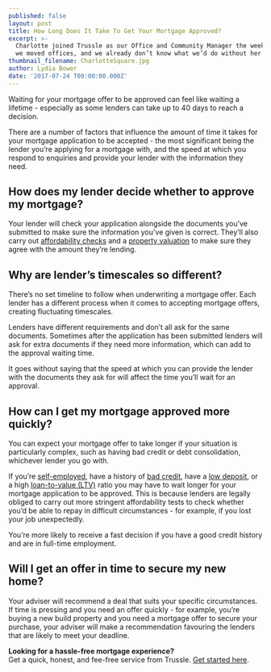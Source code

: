 ```yaml
---
published: false
layout: post
title: How Long Does It Take To Get Your Mortgage Approved?
excerpt: >-
  Charlotte joined Trussle as our Office and Community Manager the week before
  we moved offices, and we already don’t know what we’d do without her!    
thumbnail_filename: CharlotteSquare.jpg
author: Lydia Bower
date: '2017-07-24 T00:00:00.000Z'
---
```

Waiting for your mortgage offer to be approved can feel like waiting a lifetime - especially as some lenders can take up to 40 days to reach a decision.

There are a number of factors that influence the amount of time it takes for your mortgage application to be accepted - the most significant being the lender you’re applying for a mortgage with, and the speed at which you respond to enquiries and provide your lender with the information they need. 


## How does my lender decide whether to approve my mortgage? 
Your lender will check your application alongside the documents you’ve submitted to make sure the information you’ve given is correct. They’ll also carry out [affordability checks](https://trussle.com/blog/how-salary-affects-mortgage "affordability checks") and a [property valuation](https://trussle.com/blog/property-valuations-when-applying-for-a-mortgage "Property valuation") to make sure they agree with the amount they’re lending. 


## Why are lender’s timescales so different?
There’s no set timeline to follow when underwriting a mortgage offer. Each lender has a different process when it comes to accepting mortgage offers, creating fluctuating timescales. 

Lenders have different requirements and don’t all ask for the same documents. Sometimes after the application has been submitted lenders will ask for extra documents if they need more information, which can add to the approval waiting time.

It goes without saying that the speed at which you can provide the lender with the documents they ask for will affect the time you’ll wait for an approval.  


## How can I get my mortgage approved more quickly?
You can expect your mortgage offer to take longer if your situation is particularly complex, such as having bad credit or debt consolidation, whichever lender you go with. 

If you’re [self-employed](https://trussle.com/blog/getting-a-mortgage-self-employed), have a history of [bad credit](https://trussle.com/blog/getting-a-mortgage-with-bad-credit), have a [low deposit](https://trussle.com/blog/how-your-deposit-affects-your-mortgage-rate), or a high [loan-to-value (LTV)](https://trussle.com/blog/how-your-deposit-affects-your-mortgage-rate) ratio you may have to wait longer for your mortgage application to be approved. This is because lenders are legally obliged to carry out more stringent affordability tests to check whether you’d be able to repay in difficult circumstances - for example, if you lost your job unexpectedly. 

You’re more likely to receive a fast decision if you have a good credit history and are in full-time employment.


## Will I get an offer in time to secure my new home?
Your adviser will recommend a deal that suits your specific circumstances. If time is pressing and you need an offer quickly - for example, you’re buying a new build property and you need a mortgage offer to secure your purchase, your adviser will make a recommendation favouring the lenders that are likely to meet your deadline. 

**Looking for a hassle-free mortgage experience?**  
Get a quick, honest, and fee-free service from Trussle. [Get started here](https://trussle.com/?utm_source=blog&utm_medium=get-started-cta&utm_campaign=170503 "Get started with Trussle"). 
